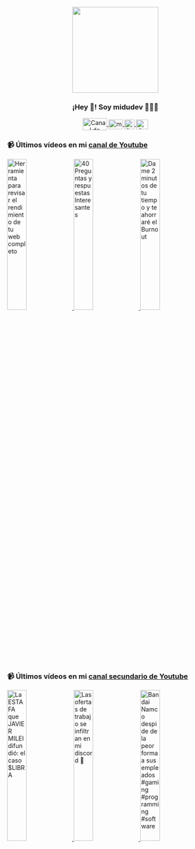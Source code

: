 <p align="center" width="300">
   <img align="center" width="200" src="https://user-images.githubusercontent.com/1561955/106762302-fda9de00-6635-11eb-99be-3ef744e60c0e.png" />
   <h3 align="center">¡Hey 👋! Soy midudev 👨🏻‍💻</h3>
</p>

<p align="center">
   <a href="https://twitch.tv/midudev" target="blank">
    <img align="center" src="https://upload.wikimedia.org/wikipedia/commons/c/ce/Twitch_logo_2019.svg" alt="Canal de Twitch de midudev" height="28px" width="56px" />
  </a>
  <span style="width: 8px;"> </span>
   <a href="https://youtube.com/midudev" target="blank">
    <img align="center" src="https://upload.wikimedia.org/wikipedia/commons/0/09/YouTube_full-color_icon_%282017%29.svg" alt="midudev" height="23px" width="33px" />
  </a>
  <span style="width: 8px;"> </span>
  <a href="https://instagram.com/midu.dev" target="blank">
    <img align="center" src="https://upload.wikimedia.org/wikipedia/commons/e/e7/Instagram_logo_2016.svg" alt="Canal de Instagram de midu.dev" height="23px" width="23px" />
  </a>
  <span style="width: 8px;"> </span>
  <a href="https://twitter.com/midudev" target="blank">
    <img align="center" src="https://upload.wikimedia.org/wikipedia/commons/thumb/6/6f/Logo_of_Twitter.svg/2491px-Logo_of_Twitter.svg.png" alt="Canal de Twitter de midudev" height="23px" width="28px" />
  </a>
</p>

### 📹 Últimos vídeos en mi [canal de Youtube](https://youtube.com/midudev?sub_confirmation=1)

<a href='https://youtu.be/BdPlhIcJBzc' target='_blank'>
  <img width='30%' src='https://img.youtube.com/vi/BdPlhIcJBzc/mqdefault.jpg' alt='Herramienta para revisar el rendimiento de tu web completo' />
</a>
<a href='https://youtu.be/g8eoq9b7U2c' target='_blank'>
  <img width='30%' src='https://img.youtube.com/vi/g8eoq9b7U2c/mqdefault.jpg' alt='40 Preguntas y respuestas Interesantes' />
</a>
<a href='https://youtu.be/PcyJtX8gBPI' target='_blank'>
  <img width='30%' src='https://img.youtube.com/vi/PcyJtX8gBPI/mqdefault.jpg' alt='Dame 2 minutos de tu tiempo y te ahorraré el Burnout' />
</a>

### 📹 Últimos vídeos en mi [canal secundario de Youtube](https://youtube.com/midulive?sub_confirmation=1)

<a href='https://youtu.be/ixxTWBFaoU8' target='_blank'>
  <img width='30%' src='https://img.youtube.com/vi/ixxTWBFaoU8/mqdefault.jpg' alt='La ESTAFA que JAVIER MILEI difundió: el caso $LIBRA' />
</a>
<a href='https://youtu.be/8FWeiFRRpeA' target='_blank'>
  <img width='30%' src='https://img.youtube.com/vi/8FWeiFRRpeA/mqdefault.jpg' alt='Las ofertas de trabajo se infiltran en mi discord 💩' />
</a>
<a href='https://youtu.be/WTHmGeW-yoM' target='_blank'>
  <img width='30%' src='https://img.youtube.com/vi/WTHmGeW-yoM/mqdefault.jpg' alt='Bandai Namco despide de la peor forma a sus empleados #gaming #programming #software' />
</a>